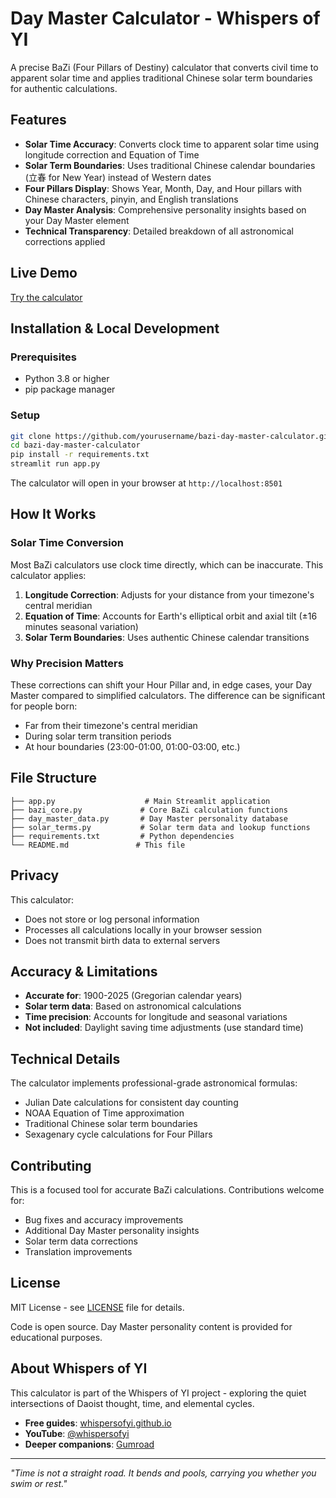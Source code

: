 # Day Master Calculator - Whispers of YI

A precise BaZi (Four Pillars of Destiny) calculator that converts civil time to apparent solar time and applies traditional Chinese solar term boundaries for authentic calculations.

## Features

- **Solar Time Accuracy**: Converts clock time to apparent solar time using longitude correction and Equation of Time
- **Solar Term Boundaries**: Uses traditional Chinese calendar boundaries (立春 for New Year) instead of Western dates
- **Four Pillars Display**: Shows Year, Month, Day, and Hour pillars with Chinese characters, pinyin, and English translations
- **Day Master Analysis**: Comprehensive personality insights based on your Day Master element
- **Technical Transparency**: Detailed breakdown of all astronomical corrections applied

## Live Demo

[Try the calculator](https://your-streamlit-app-url.com)

## Installation & Local Development

### Prerequisites
- Python 3.8 or higher
- pip package manager

### Setup
```bash
git clone https://github.com/yourusername/bazi-day-master-calculator.git
cd bazi-day-master-calculator
pip install -r requirements.txt
streamlit run app.py
```

The calculator will open in your browser at `http://localhost:8501`

## How It Works

### Solar Time Conversion
Most BaZi calculators use clock time directly, which can be inaccurate. This calculator applies:

1. **Longitude Correction**: Adjusts for your distance from your timezone's central meridian
2. **Equation of Time**: Accounts for Earth's elliptical orbit and axial tilt (±16 minutes seasonal variation)
3. **Solar Term Boundaries**: Uses authentic Chinese calendar transitions

### Why Precision Matters
These corrections can shift your Hour Pillar and, in edge cases, your Day Master compared to simplified calculators. The difference can be significant for people born:
- Far from their timezone's central meridian
- During solar term transition periods
- At hour boundaries (23:00-01:00, 01:00-03:00, etc.)

## File Structure

```
├── app.py                    # Main Streamlit application
├── bazi_core.py             # Core BaZi calculation functions
├── day_master_data.py       # Day Master personality database
├── solar_terms.py           # Solar term data and lookup functions
├── requirements.txt         # Python dependencies
└── README.md               # This file
```

## Privacy

This calculator:
- Does not store or log personal information
- Processes all calculations locally in your browser session
- Does not transmit birth data to external servers

## Accuracy & Limitations

- **Accurate for**: 1900-2025 (Gregorian calendar years)
- **Solar term data**: Based on astronomical calculations
- **Time precision**: Accounts for longitude and seasonal variations
- **Not included**: Daylight saving time adjustments (use standard time)

## Technical Details

The calculator implements professional-grade astronomical formulas:
- Julian Date calculations for consistent day counting
- NOAA Equation of Time approximation
- Traditional Chinese solar term boundaries
- Sexagenary cycle calculations for Four Pillars

## Contributing

This is a focused tool for accurate BaZi calculations. Contributions welcome for:
- Bug fixes and accuracy improvements
- Additional Day Master personality insights
- Solar term data corrections
- Translation improvements

## License

MIT License - see [LICENSE](LICENSE) file for details.

Code is open source. Day Master personality content is provided for educational purposes.

## About Whispers of YI

This calculator is part of the Whispers of YI project - exploring the quiet intersections of Daoist thought, time, and elemental cycles.

- **Free guides**: [whispersofyi.github.io](https://whispersofyi.github.io/)
- **YouTube**: [@whispersofyi](https://youtube.com/@whispersofyi)
- **Deeper companions**: [Gumroad](https://whispersofyi.gumroad.com/)

---

*"Time is not a straight road. It bends and pools, carrying you whether you swim or rest."*
